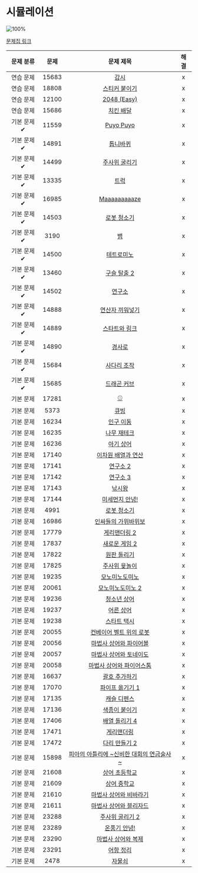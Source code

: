 # 시뮬레이션

![100%](https://progress-bar.dev/37/?scale=61&title=progress&width=500&color=babaca&suffix=/61)

[문제집 링크](https://www.acmicpc.net/workbook/view/7316)

| 문제 분류 | 문제 | 문제 제목 | 해결 |
| :--: | :--: | :--: | :--: |
| 연습 문제 | 15683 | [감시](https://www.acmicpc.net/problem/15683) |x |
| 연습 문제 | 18808 | [스티커 붙이기](https://www.acmicpc.net/problem/18808) |x |
| 연습 문제 | 12100 | [2048 (Easy)](https://www.acmicpc.net/problem/12100) |x |
| 연습 문제 | 15686 | [치킨 배달](https://www.acmicpc.net/problem/15686) |x |
| 기본 문제✔ | 11559 | [Puyo Puyo](https://www.acmicpc.net/problem/11559) |x |
| 기본 문제✔ | 14891 | [톱니바퀴](https://www.acmicpc.net/problem/14891) |x |
| 기본 문제✔ | 14499 | [주사위 굴리기](https://www.acmicpc.net/problem/14499) |x |
| 기본 문제✔ | 13335 | [트럭](https://www.acmicpc.net/problem/13335) |x |
| 기본 문제✔ | 16985 | [Maaaaaaaaaze](https://www.acmicpc.net/problem/16985) |x |
| 기본 문제✔ | 14503 | [로봇 청소기](https://www.acmicpc.net/problem/14503) |x |
| 기본 문제✔ | 3190 | [뱀](https://www.acmicpc.net/problem/3190) |x |
| 기본 문제✔ | 14500 | [테트로미노](https://www.acmicpc.net/problem/14500) |x |
| 기본 문제✔ | 13460 | [구슬 탈출 2](https://www.acmicpc.net/problem/13460) |x |
| 기본 문제✔ | 14502 | [연구소](https://www.acmicpc.net/problem/14502) |x |
| 기본 문제✔ | 14888 | [연산자 끼워넣기](https://www.acmicpc.net/problem/14888) |x |
| 기본 문제✔ | 14889 | [스타트와 링크](https://www.acmicpc.net/problem/14889) |x |
| 기본 문제✔ | 14890 | [경사로](https://www.acmicpc.net/problem/14890) |x |
| 기본 문제✔ | 15684 | [사다리 조작](https://www.acmicpc.net/problem/15684) |x |
| 기본 문제✔ | 15685 | [드래곤 커브](https://www.acmicpc.net/problem/15685) |x |
| 기본 문제 | 17281 | [⚾](https://www.acmicpc.net/problem/17281) |x |
| 기본 문제 | 5373 | [큐빙](https://www.acmicpc.net/problem/5373) |x |
| 기본 문제 | 16234 | [인구 이동](https://www.acmicpc.net/problem/16234) |x |
| 기본 문제 | 16235 | [나무 재테크](https://www.acmicpc.net/problem/16235) |x |
| 기본 문제 | 16236 | [아기 상어](https://www.acmicpc.net/problem/16236) |x |
| 기본 문제 | 17140 | [이차원 배열과 연산](https://www.acmicpc.net/problem/17140) |x |
| 기본 문제 | 17141 | [연구소 2](https://www.acmicpc.net/problem/17141) |x |
| 기본 문제 | 17142 | [연구소 3](https://www.acmicpc.net/problem/17142) |x |
| 기본 문제 | 17143 | [낚시왕](https://www.acmicpc.net/problem/17143) |x |
| 기본 문제 | 17144 | [미세먼지 안녕!](https://www.acmicpc.net/problem/17144) |x |
| 기본 문제 | 4991 | [로봇 청소기](https://www.acmicpc.net/problem/4991) |x |
| 기본 문제 | 16986 | [인싸들의 가위바위보](https://www.acmicpc.net/problem/16986) |x |
| 기본 문제 | 17779 | [게리맨더링 2](https://www.acmicpc.net/problem/17779) |x |
| 기본 문제 | 17837 | [새로운 게임 2](https://www.acmicpc.net/problem/17837) |x |
| 기본 문제 | 17822 | [원판 돌리기](https://www.acmicpc.net/problem/17822) |x |
| 기본 문제 | 17825 | [주사위 윷놀이](https://www.acmicpc.net/problem/17825) |x |
| 기본 문제 | 19235 | [모노미노도미노](https://www.acmicpc.net/problem/19235) |x |
| 기본 문제 | 20061 | [모노미노도미노 2](https://www.acmicpc.net/problem/20061) |x |
| 기본 문제 | 19236 | [청소년 상어](https://www.acmicpc.net/problem/19236) |x |
| 기본 문제 | 19237 | [어른 상어](https://www.acmicpc.net/problem/19237) |x |
| 기본 문제 | 19238 | [스타트 택시](https://www.acmicpc.net/problem/19238) |x |
| 기본 문제 | 20055 | [컨베이어 벨트 위의 로봇](https://www.acmicpc.net/problem/20055) |x |
| 기본 문제 | 20056 | [마법사 상어와 파이어볼](https://www.acmicpc.net/problem/20056) |x |
| 기본 문제 | 20057 | [마법사 상어와 토네이도](https://www.acmicpc.net/problem/20057) |x |
| 기본 문제 | 20058 | [마법사 상어와 파이어스톰](https://www.acmicpc.net/problem/20058) |x |
| 기본 문제 | 16637 | [괄호 추가하기](https://www.acmicpc.net/problem/16637) |x |
| 기본 문제 | 17070 | [파이프 옮기기 1](https://www.acmicpc.net/problem/17070) |x |
| 기본 문제 | 17135 | [캐슬 디펜스](https://www.acmicpc.net/problem/17135) |x |
| 기본 문제 | 17136 | [색종이 붙이기](https://www.acmicpc.net/problem/17136) |x |
| 기본 문제 | 17406 | [배열 돌리기 4](https://www.acmicpc.net/problem/17406) |x |
| 기본 문제 | 17471 | [게리맨더링](https://www.acmicpc.net/problem/17471) |x |
| 기본 문제 | 17472 | [다리 만들기 2](https://www.acmicpc.net/problem/17472) |x |
| 기본 문제 | 15898 | [피아의 아틀리에 ~신비한 대회의 연금술사~](https://www.acmicpc.net/problem/15898) |x |
| 기본 문제 | 21608 | [상어 초등학교](https://www.acmicpc.net/problem/21608) |x |
| 기본 문제 | 21609 | [상어 중학교](https://www.acmicpc.net/problem/21609) |x |
| 기본 문제 | 21610 | [마법사 상어와 비바라기](https://www.acmicpc.net/problem/21610) |x |
| 기본 문제 | 21611 | [마법사 상어와 블리자드](https://www.acmicpc.net/problem/21611) |x |
| 기본 문제 | 23288 | [주사위 굴리기 2](https://www.acmicpc.net/problem/23288) |x |
| 기본 문제 | 23289 | [온풍기 안녕!](https://www.acmicpc.net/problem/23289) |x |
| 기본 문제 | 23290 | [마법사 상어와 복제](https://www.acmicpc.net/problem/23290) |x |
| 기본 문제 | 23291 | [어항 정리](https://www.acmicpc.net/problem/23291) |x |
| 기본 문제 | 2478 | [자물쇠](https://www.acmicpc.net/problem/2478) |x |
